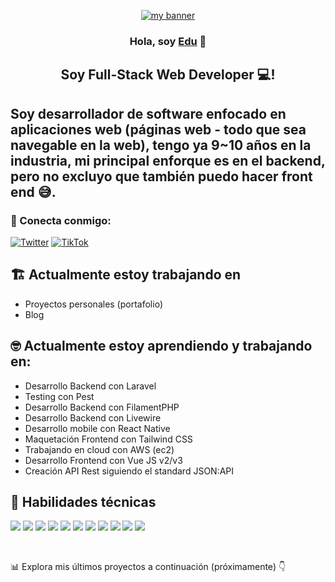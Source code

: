 
<p align="center">
  <a href="https://www.x.com/_epajarito" target="_blank" rel="noreferrer">
<img src="https://images.unsplash.com/photo-1604964432806-254d07c11f32?ixlib=rb-4.0.3&ixid=M3wxMjA3fDB8MHxwaG90by1wYWdlfHx8fGVufDB8fHx8fA%3D%3D&auto=format&fit=crop&w=800&q=1160&h=160" alt="my banner">
</a>
</p>

<h3 align="center">
Hola, soy <a href="https://www.x.com/_epajarito" target="_blank" rel="noreferrer">Edu</a> 👋
</h3>

<h2 align="center">
Soy Full-Stack Web Developer 💻!
</h2> 

## Soy desarrollador de software enfocado en aplicaciones web (páginas web - todo que sea navegable en la web), tengo ya 9~10 años en la industria, mi principal enforque es en el backend, pero no excluyo que también puedo hacer front end 😅.

### 🤝 Conecta conmigo:

[![Twitter](https://img.shields.io/badge/epajarito-%231DA1F2.svg?style=for-the-badge&logo=Twitter&logoColor=white 'Twitter')](https://www.x.com/_epajarito)
[![TikTok](https://img.shields.io/badge/epajarito-%23000000.svg?style=for-the-badge&logo=TikTok&logoColor=white 'TikTok')](https://www.tiktok.com/@epajarito)



## 🏗️ Actualmente estoy trabajando en

- Proyectos personales (portafolio)
- Blog

## 🤓 Actualmente estoy aprendiendo y trabajando en:
- Desarrollo Backend con Laravel
- Testing con Pest
- Desarrollo Backend con FilamentPHP
- Desarrollo Backend con Livewire
- Desarrollo mobile con React Native
- Maquetación Frontend con Tailwind CSS
- Trabajando en cloud con AWS (ec2)
- Desarrollo Frontend con Vue JS v2/v3
- Creación API Rest siguiendo el standard JSON:API

## 💼 Habilidades técnicas

![](https://img.shields.io/badge/Code-Laravel-informational?style=flat&logo=laravel&color=F05340)
![](https://img.shields.io/badge/Code-PHP-informational?style=flat&logo=php&color=787CB5)
![](https://img.shields.io/badge/Code-Vuejs-informational?style=flat&logo=vuejs&color=41B883)
![](https://img.shields.io/badge/Code-JavaScript-informational?style=flat&logo=JavaScript&color=F7DF1E)
![](https://img.shields.io/badge/Code-Mysql-informational?style=flat&logo=mysql&color=00758F)
![](https://img.shields.io/badge/Code-HTML5-informational?style=flat&logo=HTML5&color=E34F26)
![](https://img.shields.io/badge/Style-Tailwindcss-informational?style=flat&logo=Tailwindcss&color=38bdf8)
![](https://img.shields.io/badge/Style-Bootstrap-informational?style=flat&logo=Bootstrap&color=7952B3)
![](https://img.shields.io/badge/Tools-PHPStorm-informational?style=flat&logo=PhpStorm&color=483285)
![](https://img.shields.io/badge/Tools-NPM-informational?style=flat&logo=NPM&color=CB3837)
![](https://img.shields.io/badge/Tools-GitHub-informational?style=flat&logo=GitHub&color=181717)

</br>

📊 Explora mis últimos proyectos a continuación (próximamente) 👇
